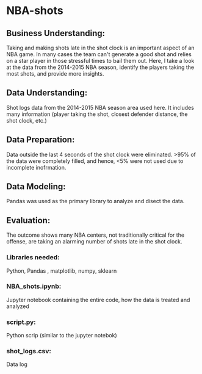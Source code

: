 # NBA-shots

## Business Understanding:
Taking and making shots late in the shot clock is an important aspect of an NBA game. In many cases the team can't generate a good shot and relies on a star player in those stressful times to bail them out. Here, I take a look at the data from the 2014-2015 NBA season, identify the players taking the most shots, and provide more insights.

## Data Understanding:
Shot logs data from the 2014-2015 NBA season area used here. It includes many information (player taking the shot, closest defender distance, the shot clock, etc.)

## Data Preparation:
Data outside the last 4 seconds of the shot clock were eliminated. >95% of the data were completely filled, and hence, <5% were not used due to incomplete inofrmation.

## Data Modeling:
Pandas was used as the primary library to analyze and disect the data.

## Evaluation:
The outcome shows many NBA centers, not traditionally critical for the offense, are taking an alarming number of shots late in the shot clock.

### Libraries needed: 
Python, Pandas , matplotlib, numpy, sklearn

### NBA_shots.ipynb:
Jupyter notebook containing the entire code, how the data is treated and analyzed

### script.py: 
Python scrip (similar to the jupyter notebok)

### shot_logs.csv: 
Data log 

